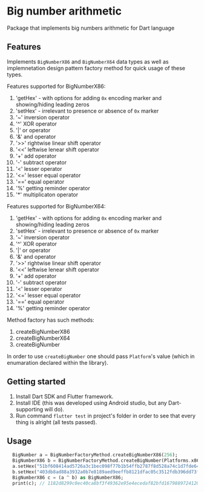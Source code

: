# Big number arithmetic
Package that implements big numbers arithmetic for Dart language

## Features

Implements `BigNumberX86` and `BigNumberX64` data types as well as implemnetation design pattern factory method for quick usage of these types.

Features supported for BigNumberX86:
1. 'getHex' - with options for adding `0x` encoding marker and showing/hiding leading zeros
2. 'setHex' - irrelevant to presence or absence of `0x` marker
3. '~'  inversion operator
4. '^' XOR operator
5. '|' or operator
6. '&' and operator
7. '>>' rightwise linear shift operator
8. '<<' leftwise lenear shift operator
9. '+' add operator
10. '-' subtract operator
11. '<' lesser operator
12. '<=' lesser equal operator
13. '==' equal operator
14. '%' getting reminder operator
15. '*' multiplicaton operator

Features supported for BigNumberX64:
1. 'getHex' - with options for adding `0x` encoding marker and showing/hiding leading zeros
2. 'setHex' - irrelevant to presence or absence of `0x` marker
3. '~'  inversion operator
4. '^' XOR operator
5. '|' or operator
6. '&' and operator
7. '>>' rightwise linear shift operator
8. '<<' leftwise lenear shift operator
9. '+' add operator
10. '-' subtract operator
11. '<' lesser operator
12. '<=' lesser equal operator
13. '==' equal operator
14. '%' getting reminder operator

Method factory has such methods:
1. createBigNumberX86
2. createBigNumberX64
3. createBigNumber

In order to use `createBigNumber` one should pass `Platform`'s value (which in enumaration declared within the library). 

## Getting started

1. Install Dart SDK and Flutter framework.
2. Install IDE (this was developed using Android studio, but any Dart-supporting will do).
3. Run command `flutter test` in project's folder in order to see that every thing is alright (all tests passed).

## Usage

```dart
  BigNumber a = BigNumberFactoryMethod.createBigNumberX86(256);
  BigNumberX86 b = BigNumberFactoryMethod.createBigNumber(Platforms.x86, 256);
  a.setHex("51bf608414ad5726a3c1bec098f77b1b54ffb2787f8d528a74c1d7fde6470ea4");
  b.setHex("403db8ad88a3932a0b7e8189aed9eeffb8121dfac05c3512fdb396dd73f6331c");
  BigNumberX86 c = (a ^ b) as BigNumberX86;
  print(c); // 1182d8299c0ec40ca8bf3f49362e95e4ecedaf82bfd167988972412095b13db8
```
